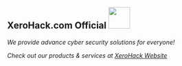 <h2>XeroHack.com Official <img src="https://media.giphy.com/media/mGcNjsfWAjY5AEZNw6/giphy.gif" width="50"></h2>

*We provide advance cyber security solutions for everyone!*

*Check out our products & services at [XeroHack Website](https://xerohack.com/)*
